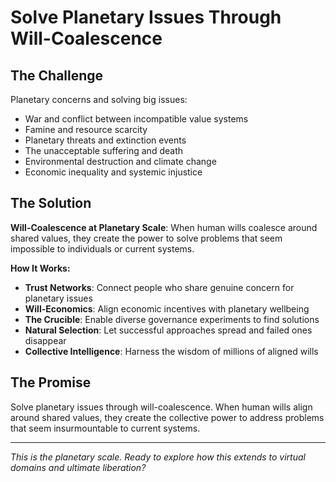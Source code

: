 # Solve Planetary Issues Through Will-Coalescence

## The Challenge
Planetary concerns and solving big issues:
- War and conflict between incompatible value systems
- Famine and resource scarcity
- Planetary threats and extinction events
- The unacceptable suffering and death
- Environmental destruction and climate change
- Economic inequality and systemic injustice

## The Solution
**Will-Coalescence at Planetary Scale**: When human wills coalesce around shared values, they create the power to solve problems that seem impossible to individuals or current systems.

**How It Works:**
- **Trust Networks**: Connect people who share genuine concern for planetary issues
- **Will-Economics**: Align economic incentives with planetary wellbeing
- **The Crucible**: Enable diverse governance experiments to find solutions
- **Natural Selection**: Let successful approaches spread and failed ones disappear
- **Collective Intelligence**: Harness the wisdom of millions of aligned wills

## The Promise
Solve planetary issues through will-coalescence. When human wills align around shared values, they create the collective power to address problems that seem insurmountable to current systems.

---

*This is the planetary scale. Ready to explore how this extends to virtual domains and ultimate liberation?*
